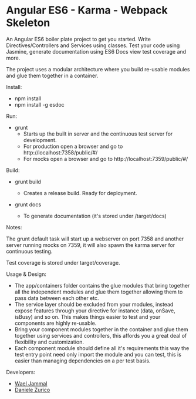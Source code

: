 # Angular ES6 - Karma - Webpack Skeleton

An Angular ES6 boiler plate project to get you started. Write Directives/Controllers and Services using classes. Test your code using Jasmine, generate documentation using
ES6 Docs view test coverage and more.

The project uses a modular architecture where you build re-usable modules and glue them together in a container.

Install:
 - npm install
 - npm install -g esdoc

Run:

- grunt
    - Starts up the built in server and the continuous test server for development.
    - For production open a browser and go to http://localhost:7358/public/#/
    - For mocks open a browser and go to http://localhost:7359/public/#/
    
Build:

- grunt build
    - Creates a release build. Ready for deployment.

- grunt docs 
    - To generate documentation (it's stored under /target/docs)

Notes:

The grunt default task will start up a webserver on port 7358 and another server running mocks on 7359, it will also
spawn the karma server for continuous testing.

Test coverage is stored under target/coverage.

Usage & Design:

- The app/containers folder contains the glue modules that bring together all the independent modules and glue them together allowing them to pass data between each other etc.
- The service layer should be excluded from your modules, instead expose features through your directive for instance (data, onSave, isBusy) and so on. This makes things easier to test and your components are highly re-usable.
- Bring your component modules together in the container and glue them together using services and controllers, this affords you a great deal of flexibility and customization.
- Each component module should define all it's requirements this way the test entry point need only import the module and you can test, this is easier than managing dependencies on a per test basis.

Developers:

- [Wael Jammal](https://github.com/waeljammal)
- [Daniele Zurico](https://github.com/daniele-zurico)
